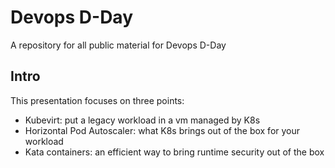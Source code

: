 # Devops D-Day
A repository for all public material for Devops D-Day

## Intro

This presentation focuses on three points:

- Kubevirt: put a legacy workload in a vm managed by K8s
- Horizontal Pod Autoscaler: what K8s brings out of the box for your workload
- Kata containers: an efficient way to bring runtime security out of the box